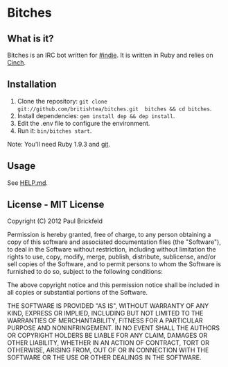 # Bitches

## What is it?

Bitches is an IRC bot written for [#indie](irc://irc.what-network.com/#indie).
It is written in Ruby and relies on [Cinch](https://github.com/cinchrb/cinch).

## Installation


1. Clone the repository: `git clone git://github.com/britishtea/bitches.git 
bitches && cd bitches`.
2. Install dependencies: `gem install dep && dep install`.
3. Edit the .env file to configure the environment. 
4. Run it: `bin/bitches start`.

Note: You'll need Ruby 1.9.3 and [git](http://git-scm.com/).

## Usage

See [HELP.md][help].

[help]: https://github.com/britishtea/bitches/blob/master/docs/HELP.md

## License - MIT License

Copyright (C) 2012 Paul Brickfeld

Permission is hereby granted, free of charge, to any person obtaining a copy of 
this software and associated documentation files (the "Software"), to deal in 
the Software without restriction, including without limitation the rights to 
use, copy, modify, merge, publish, distribute, sublicense, and/or sell copies 
of the Software, and to permit persons to whom the Software is furnished to do 
so, subject to the following conditions:

The above copyright notice and this permission notice shall be included in all 
copies or substantial portions of the Software.

THE SOFTWARE IS PROVIDED "AS IS", WITHOUT WARRANTY OF ANY KIND, EXPRESS OR 
IMPLIED, INCLUDING BUT NOT LIMITED TO THE WARRANTIES OF MERCHANTABILITY, 
FITNESS FOR A PARTICULAR PURPOSE AND NONINFRINGEMENT. IN NO EVENT SHALL THE 
AUTHORS OR COPYRIGHT HOLDERS BE LIABLE FOR ANY CLAIM, DAMAGES OR OTHER 
LIABILITY, WHETHER IN AN ACTION OF CONTRACT, TORT OR OTHERWISE, ARISING FROM, 
OUT OF OR IN CONNECTION WITH THE SOFTWARE OR THE USE OR OTHER DEALINGS IN THE 
SOFTWARE.
